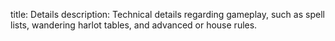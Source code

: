 title: Details
description: Technical details regarding gameplay, such as spell lists, wandering harlot tables, and advanced or house rules.